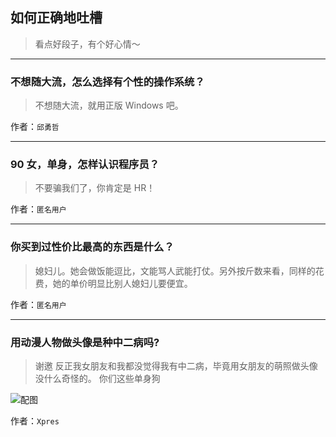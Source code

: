 ## 如何正确地吐槽

> 看点好段子，有个好心情～


 
---

### 不想随大流，怎么选择有个性的操作系统？

> 不想随大流，就用正版 Windows 吧。


作者：`邱勇哲`

---

### 90 女，单身，怎样认识程序员？

> 不要骗我们了，你肯定是 HR！


作者：`匿名用户`

---

### 你买到过性价比最高的东西是什么？

> 媳妇儿。她会做饭能逗比，文能骂人武能打仗。另外按斤数来看，同样的花费，她的单价明显比别人媳妇儿要便宜。


作者：`匿名用户`

---

### 用动漫人物做头像是种中二病吗?

> 谢邀
> 反正我女朋友和我都没觉得我有中二病，毕竟用女朋友的萌照做头像没什么奇怪的。
> 你们这些单身狗



![配图](http://pic2.zhimg.com/7b04f99ade5cab08d20c32056a18b2ae_b.jpg)


作者：`Xpres`